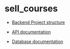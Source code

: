 ﻿# sell_courses

- [Backend Project structure](./backend/PROJECT-STRUCTURE.md)

- [API documentation](./backend/API.md)

- [Database documentation](./backend/DATABASE.md)
